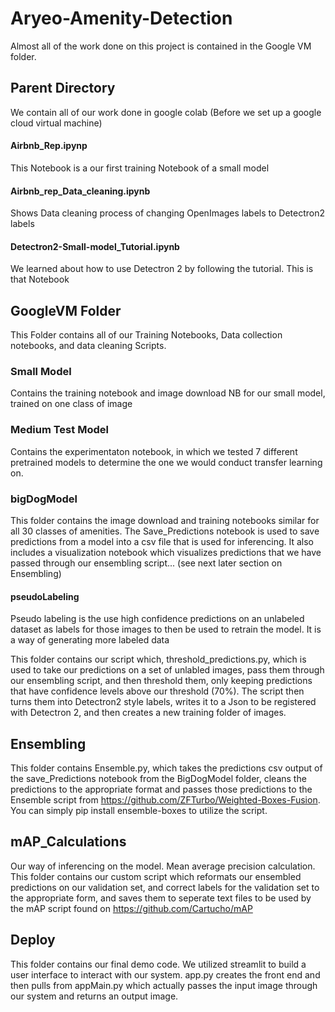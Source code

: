 # Aryeo-Amenity-Detection
Almost all of the work done on this project is contained in the Google VM folder.  

## Parent Directory
We contain all of our work done in google colab (Before we set up a google cloud virtual machine) 

#### Airbnb_Rep.ipynp
This Notebook is a our first training Notebook of a small model

#### Airbnb_rep_Data_cleaning.ipynb
Shows Data cleaning process of changing OpenImages labels to Detectron2 labels

#### Detectron2-Small-model_Tutorial.ipynb
We learned about how to use Detectron 2 by following the tutorial. This is that Notebook

 
## GoogleVM Folder
This Folder contains all of our Training Notebooks, Data collection notebooks, and data cleaning Scripts.

### Small Model
Contains the training notebook and image download NB for our small model, trained on one class of image

### Medium Test Model
Contains the experimentaton notebook, in which we tested 7 different pretrained models to determine the one we would conduct transfer learning on.

### bigDogModel
This folder contains the image download and training notebooks similar for all 30 classes of amenities. The Save_Predictions notebook is used to save predictions from a model into a csv file that is used for inferencing. It also includes a visualization notebook which visualizes predictions that we have passed through our ensembling script... (see next later section on Ensembling)


#### pseudoLabeling
Pseudo labeling is the use high confidence predictions on an unlabeled dataset as labels for those images to then be used to retrain the model. It is a way of generating more labeled data

This folder contains our script which, threshold_predictions.py, which is used to take our predictions on a set of unlabled images, pass them through our ensembling script, and then threshold them, only keeping predictions that have confidence levels above our threshold (70%). The script then turns them into Detectron2 style labels, writes it to a Json to be registered with Detectron 2, and then creates a new training folder of images. 


## Ensembling
This folder contains Ensemble.py, which takes the predictions csv output of the save_Predictions notebook from the BigDogModel folder, cleans the predictions to the appropriate format and passes those predictions to the Ensemble script from https://github.com/ZFTurbo/Weighted-Boxes-Fusion. You can simply pip install ensemble-boxes to utilize the script. 

## mAP_Calculations
Our way of inferencing on the model. Mean average precision calculation. This folder contains our custom script which reformats our ensembled predictions on our validation set, and correct labels for the validation set to the appropriate form, and saves them to seperate text files to be used by the mAP script found on https://github.com/Cartucho/mAP

## Deploy
This folder contains our final demo code. We utilized streamlit to build a user interface to interact with our system. app.py creates the front end and then pulls from appMain.py which actually passes the input image through our system and returns an output image. 

